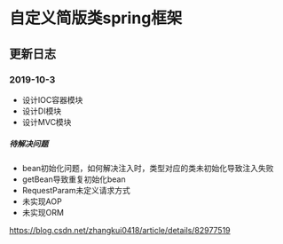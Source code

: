 # 自定义简版类spring框架

## 更新日志

### 2019-10-3
* 设计IOC容器模块
* 设计DI模块
* 设计MVC模块
#####  待解决问题
* bean初始化问题，如何解决注入时，类型对应的类未初始化导致注入失败
* getBean导致重复初始化bean
* RequestParam未定义请求方式
* 未实现AOP
* 未实现ORM

https://blog.csdn.net/zhangkui0418/article/details/82977519




